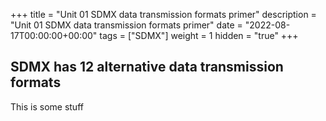 +++
title = "Unit 01 SDMX data transmission formats primer"
description = "Unit 01 SDMX data transmission formats primer"
date = "2022-08-17T00:00:00+00:00"
tags = ["SDMX"]
weight = 1
hidden = "true"
+++


## SDMX has 12 alternative data transmission formats

This is some stuff